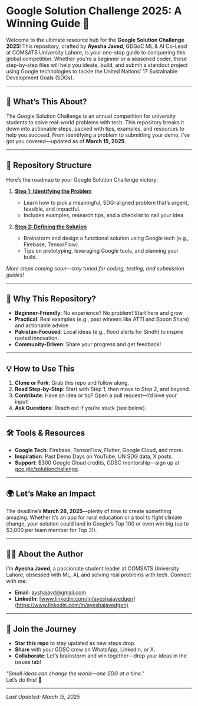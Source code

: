# Google Solution Challenge 2025: A Winning Guide 🚀

Welcome to the ultimate resource hub for the **Google Solution Challenge 2025**! This repository, crafted by **Ayesha Javed**, GDGoC ML & AI Co-Lead at COMSATS University Lahore, is your one-stop guide to conquering this global competition. Whether you're a beginner or a seasoned coder, these step-by-step files will help you ideate, build, and submit a standout project using Google technologies to tackle the United Nations’ 17 Sustainable Development Goals (SDGs).

---

## 🌟 What’s This About?
The Google Solution Challenge is an annual competition for university students to solve real-world problems with tech. This repository breaks it down into actionable steps, packed with tips, examples, and resources to help you succeed. From identifying a problem to submitting your demo, I’ve got you covered—updated as of **March 15, 2025**.

---

## 📂 Repository Structure
Here’s the roadmap to your Google Solution Challenge victory:

1. **[Step 1: Identifying the Problem](Step_1_Identifying_the_Problem.md)**  
   - Learn how to pick a meaningful, SDG-aligned problem that’s urgent, feasible, and impactful.  
   - Includes examples, research tips, and a checklist to nail your idea.

2. **[Step 2: Defining the Solution](Step_2_Defining_the_Solution.md)**  
   - Brainstorm and design a functional solution using Google tech (e.g., Firebase, TensorFlow).  
   - Tips on prototyping, leveraging Google tools, and planning your build.

*More steps coming soon—stay tuned for coding, testing, and submission guides!*

---

## 🎯 Why This Repository?
- **Beginner-Friendly**: No experience? No problem! Start here and grow.
- **Practical**: Real examples (e.g., past winners like ATTI and Spoon Share) and actionable advice.
- **Pakistan-Focused**: Local ideas (e.g., flood alerts for Sindh) to inspire rooted innovation.
- **Community-Driven**: Share your progress and get feedback!

---

## 💡 How to Use This
1. **Clone or Fork**: Grab this repo and follow along.
2. **Read Step-by-Step**: Start with Step 1, then move to Step 2, and beyond.
3. **Contribute**: Have an idea or tip? Open a pull request—I’d love your input!
4. **Ask Questions**: Reach out if you’re stuck (see below).

---

## 🛠️ Tools & Resources
- **Google Tech**: Firebase, TensorFlow, Flutter, Google Cloud, and more.
- **Inspiration**: Past Demo Days on YouTube, UN SDG data, X posts.
- **Support**: $300 Google Cloud credits, GDSC mentorship—sign up at [goo.gle/solutionchallenge](https://goo.gle/solutionchallenge).

---

## 🌍 Let’s Make an Impact
The deadline’s **March 28, 2025**—plenty of time to create something amazing. Whether it’s an app for rural education or a tool to fight climate change, your solution could land in Google’s Top 100 or even win big (up to $3,000 per team member for Top 3!).

---

## 👩‍💻 About the Author
I’m **Ayesha Javed**, a passionate student leader at COMSATS University Lahore, obsessed with ML, AI, and solving real problems with tech. Connect with me:  
- **Email**: [ayshajavd@gmail.com](mailto:ayshajavd@gmail.com)  
- **LinkedIn**: [www.linkedin.com/in/ayeshajavedgen](https://www.linkedin.com/in/ayeshajavedgen)

---

## 🤝 Join the Journey
- **Star this repo** to stay updated as new steps drop.
- **Share** with your GDSC crew on WhatsApp, LinkedIn, or X.
- **Collaborate**: Let’s brainstorm and win together—drop your ideas in the issues tab!

*"Small ideas can change the world—one SDG at a time."*  
Let’s do this! 💪

---

*Last Updated: March 15, 2025*